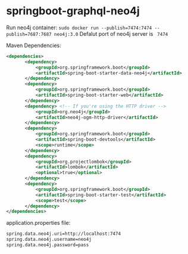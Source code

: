 # springboot-graphql-neo4j
Run neo4j container: 
``` sudo docker run --publish=7474:7474 --publish=7687:7687 neo4j:3.0 ```
Defalut port of neo4j server is ``` 7474```

Maven Dependencies:
 
 ```xml
 <dependencies>
		<dependency>
			<groupId>org.springframework.boot</groupId>
			<artifactId>spring-boot-starter-data-neo4j</artifactId>
		</dependency>
		<dependency>
			<groupId>org.springframework.boot</groupId>
			<artifactId>spring-boot-starter-web</artifactId>
		</dependency>
		<dependency> <!-- If you're using the HTTP driver -->
			<groupId>org.neo4j</groupId>
			<artifactId>neo4j-ogm-http-driver</artifactId>
		</dependency>
		<dependency>
			<groupId>org.springframework.boot</groupId>
			<artifactId>spring-boot-devtools</artifactId>
			<scope>runtime</scope>
		</dependency>
		<dependency>
			<groupId>org.projectlombok</groupId>
			<artifactId>lombok</artifactId>
			<optional>true</optional>
		</dependency>
		<dependency>
			<groupId>org.springframework.boot</groupId>
			<artifactId>spring-boot-starter-test</artifactId>
			<scope>test</scope>
		</dependency>
 </dependencies>
 ```
 
 application.properties file:
  ```xml
spring.data.neo4j.uri=http://localhost:7474
spring.data.neo4j.username=neo4j
spring.data.neo4j.password=pass
  ```
 
 

